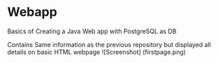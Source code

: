 # Webapp
Basics of Creating a Java Web app with PostgreSQL as DB

Contains Same information as the previous repository but displayed all details on basic HTML webpage
![Screenshot] (firstpage.png)
